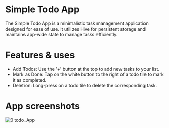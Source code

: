 # Simple Todo App
The Simple Todo App is a minimalistic task management application designed for ease of use. It utilizes Hive for persistent storage and maintains app-wide state to manage tasks efficiently.
# Features & uses
- Add Todos: Use the '+' button at the top to add new tasks to your list.
- Mark as Done: Tap on the white button to the right of a todo tile to mark it as completed.
- Deletion: Long-press on a todo tile to delete the corresponding task.
# App screenshots
![0 todo_App](https://github.com/pratyushvaibhaw/todo_App/assets/124231688/c359e436-d778-434d-a3eb-9269d56dcbdd)

